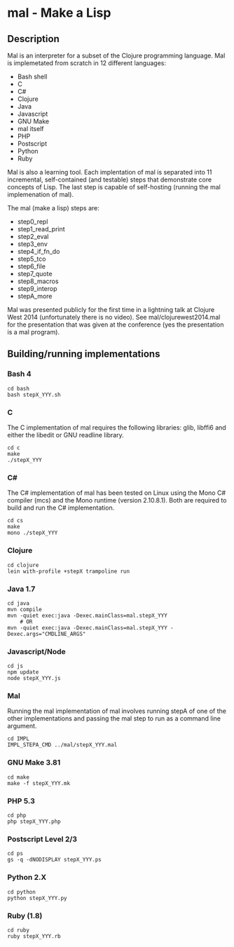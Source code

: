 # mal - Make a Lisp

## Description

Mal is an interpreter for a subset of the Clojure programming
language. Mal is implemetated from scratch in 12 different languages:

* Bash shell
* C
* C#
* Clojure
* Java
* Javascript
* GNU Make
* mal itself
* PHP
* Postscript
* Python
* Ruby


Mal is also a learning tool. Each implentation of mal is separated
into 11 incremental, self-contained (and testable) steps that
demonstrate core concepts of Lisp. The last step is capable of
self-hosting (running the mal implemenation of mal).

The mal (make a lisp) steps are:

* step0_repl
* step1_read_print
* step2_eval
* step3_env
* step4_if_fn_do
* step5_tco
* step6_file
* step7_quote
* step8_macros
* step9_interop
* stepA_more


Mal was presented publicly for the first time in a lightning talk at
Clojure West 2014 (unfortunately there is no video). See
mal/clojurewest2014.mal for the presentation that was given at the
conference (yes the presentation is a mal program).

## Building/running implementations

### Bash 4

```
cd bash
bash stepX_YYY.sh
```

### C

The C implementation of mal requires the following libraries: glib,
libffi6 and either the libedit or GNU readline library.

```
cd c
make
./stepX_YYY
```

### C#

The C# implementation of mal has been tested on Linux using the Mono
C# compiler (mcs) and the Mono runtime (version 2.10.8.1). Both are
required to build and run the C# implementation.

```
cd cs
make
mono ./stepX_YYY
```


### Clojure

```
cd clojure
lein with-profile +stepX trampoline run
```

### Java 1.7

```
cd java
mvn compile
mvn -quiet exec:java -Dexec.mainClass=mal.stepX_YYY
    # OR
mvn -quiet exec:java -Dexec.mainClass=mal.stepX_YYY -Dexec.args="CMDLINE_ARGS"
```

### Javascript/Node

```
cd js
npm update
node stepX_YYY.js
```

### Mal

Running the mal implementation of mal involves running stepA of one of
the other implementations and passing the mal step to run as a command
line argument.

```
cd IMPL
IMPL_STEPA_CMD ../mal/stepX_YYY.mal

```

### GNU Make 3.81

```
cd make
make -f stepX_YYY.mk
```

### PHP 5.3

```
cd php
php stepX_YYY.php
```

### Postscript Level 2/3

```
cd ps
gs -q -dNODISPLAY stepX_YYY.ps
```

### Python 2.X

```
cd python
python stepX_YYY.py
```

### Ruby (1.8)

```
cd ruby
ruby stepX_YYY.rb
```

